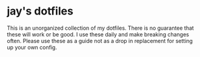 # jay's dotfiles

This is an unorganized collection of my dotfiles. There is no guarantee that these will work or be good. I use these daily and make breaking changes often. Please use these as a guide not as a drop in replacement for setting up your own config.
